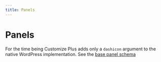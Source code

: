 ```yaml
---
title: Panels
---
```


# Panels

For the time being Customize Plus adds only a `dashicon` argument to the native WordPress implementation.
See the [base panel schema](panels/base#schema)

